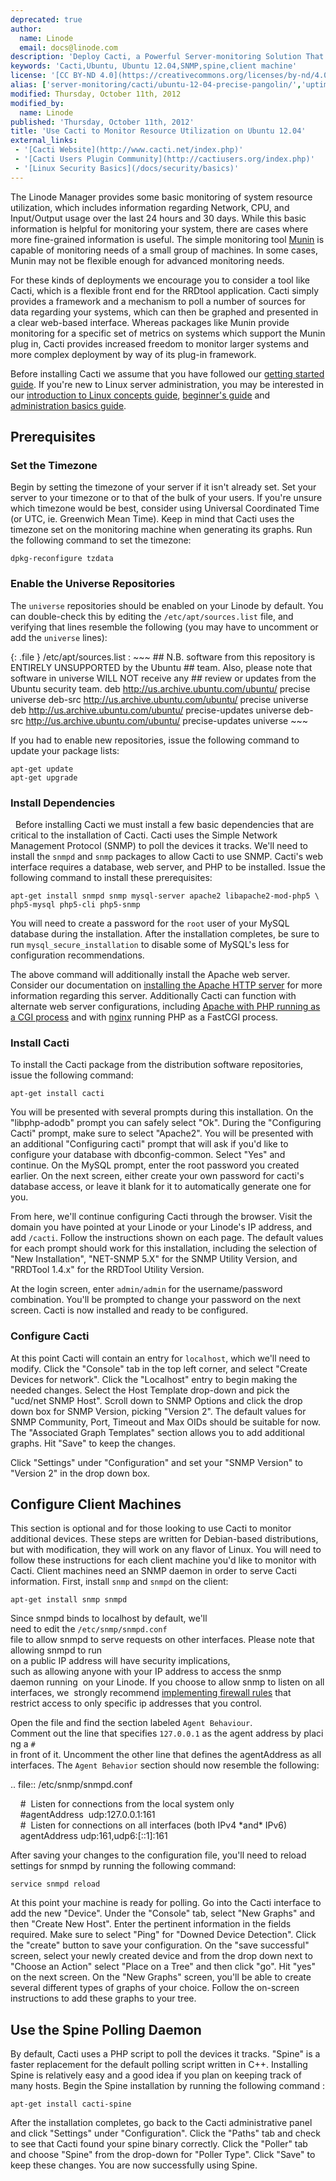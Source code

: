```yaml
---
deprecated: true
author:
  name: Linode
  email: docs@linode.com
description: 'Deploy Cacti, a Powerful Server-monitoring Solution That Uses SNMP to Track Resource Usage on Ubuntu 12.04.'
keywords: 'Cacti,Ubuntu, Ubuntu 12.04,SNMP,spine,client machine'
license: '[CC BY-ND 4.0](https://creativecommons.org/licenses/by-nd/4.0)'
alias: ['server-monitoring/cacti/ubuntu-12-04-precise-pangolin/','uptime/monitoring/monitoring-resource-utilization-with-cacti-on-ubuntu-12-04-precise/']
modified: Thursday, October 11th, 2012
modified_by:
  name: Linode
published: 'Thursday, October 11th, 2012'
title: 'Use Cacti to Monitor Resource Utilization on Ubuntu 12.04'
external_links:
 - '[Cacti Website](http://www.cacti.net/index.php)'
 - '[Cacti Users Plugin Community](http://cactiusers.org/index.php)'
 - '[Linux Security Basics](/docs/security/basics)'
---
```


The Linode Manager provides some basic monitoring of system resource utilization, which includes information regarding Network, CPU, and Input/Output usage over the last 24 hours and 30 days. While this basic information is helpful for monitoring your system, there are cases where more fine-grained information is useful. The simple monitoring tool [Munin](/docs/uptime/monitoring/monitoring-servers-with-munin-on-ubuntu-12-04-precise-pangolin) is capable of monitoring needs of a small group of machines. In some cases, Munin may not be flexible enough for advanced monitoring needs.

For these kinds of deployments we encourage you to consider a tool like Cacti, which is a flexible front end for the RRDtool application. Cacti simply provides a framework and a mechanism to poll a number of sources for data regarding your systems, which can then be graphed and presented in a clear web-based interface. Whereas packages like Munin provide monitoring for a specific set of metrics on systems which support the Munin plug in, Cacti provides increased freedom to monitor larger systems and more complex deployment by way of its plug-in framework.

Before installing Cacti we assume that you have followed our [getting started guide](/docs/getting-started/). If you're new to Linux server administration, you may be interested in our [introduction to Linux concepts guide](/docs/tools-reference/introduction-to-linux-concepts/), [beginner's guide](/docs/beginners-guide/) and [administration basics guide](/docs/using-linux/administration-basics).

## Prerequisites

### Set the Timezone

Begin by setting the timezone of your server if it isn't already set. Set your server to your timezone or to that of the bulk of your users. If you're unsure which timezone would be best, consider using Universal Coordinated Time (or UTC, ie. Greenwich Mean Time). Keep in mind that Cacti uses the timezone set on the monitoring machine when generating its graphs. Run the following command to set the timezone:

    dpkg-reconfigure tzdata

### Enable the Universe Repositories

The `universe` repositories should be enabled on your Linode by default. You can double-check this by editing the `/etc/apt/sources.list` file, and verifying that lines resemble the following (you may have to uncomment or add the `universe` lines):

{: .file }
/etc/apt/sources.list
:   ~~~
    ## N.B. software from this repository is ENTIRELY UNSUPPORTED by the Ubuntu
    ## team. Also, please note that software in universe WILL NOT receive any
    ## review or updates from the Ubuntu security team.
    deb http://us.archive.ubuntu.com/ubuntu/ precise universe
    deb-src http://us.archive.ubuntu.com/ubuntu/ precise universe
    deb http://us.archive.ubuntu.com/ubuntu/ precise-updates universe
    deb-src http://us.archive.ubuntu.com/ubuntu/ precise-updates universe
    ~~~

If you had to enable new repositories, issue the following command to update your package lists:

    apt-get update
    apt-get upgrade

### Install Dependencies

  Before installing Cacti we must install a few basic dependencies that are critical to the installation of Cacti. Cacti uses the Simple Network Management Protocol (SNMP) to poll the devices it tracks. We'll need to install the `snmpd` and `snmp` packages to allow Cacti to use SNMP. Cacti's web interface requires a database, web server, and PHP to be installed. Issue the following command to install these prerequisites:

    apt-get install snmpd snmp mysql-server apache2 libapache2-mod-php5 \
    php5-mysql php5-cli php5-snmp

You will need to create a password for the `root` user of your MySQL database during the installation. After the installation completes, be sure to run `mysql_secure_installation` to disable some of MySQL's less for configuration recommendations.

The above command will additionally install the Apache web server. Consider our documentation on [installing the Apache HTTP server](/docs/websites/apache/apache-2-web-server-on-ubuntu-12-04-lts-precise-pangolin) for more information regarding this server. Additionally Cacti can function with alternate web server configurations, including [Apache with PHP running as a CGI process](/docs/websites/apache/run-php-applications-under-cgi-with-apache-on-ubuntu-12-04-lts-precise-pangolin) and with [nginx](/docs/websites/nginx/nginx-and-phpfastcgi-on-ubuntu-12-04-lts-precise-pangolin) running PHP as a FastCGI process.

### Install Cacti

To install the Cacti package from the distribution software repositories, issue the following command:

    apt-get install cacti

You will be presented with several prompts during this installation. On the "libphp-adodb" prompt you can safely select "Ok". During the "Configuring Cacti" prompt, make sure to select "Apache2". You will be presented with an additional "Configuring cacti" prompt that will ask if you'd like to configure your database with dbconfig-common. Select "Yes" and continue. On the MySQL prompt, enter the root password you created earlier. On the next screen, either create your own password for cacti's database access, or leave it blank for it to automatically generate one for you.

From here, we'll continue configuring Cacti through the browser. Visit the domain you have pointed at your Linode or your Linode's IP address, and add `/cacti`. Follow the instructions shown on each page. The default values for each prompt should work for this installation, including the selection of "New Installation", "NET-SNMP 5.X" for the SNMP Utility Version, and "RRDTool 1.4.x" for the RRDTool Utility Version.

At the login screen, enter `admin/admin` for the username/password combination. You'll be prompted to change your password on the next screen. Cacti is now installed and ready to be configured.

### Configure Cacti

At this point Cacti will contain an entry for `localhost`, which we'll need to modify. Click the "Console" tab in the top left corner, and select "Create Devices for network". Click the "Localhost" entry to begin making the needed changes. Select the Host Template drop-down and pick the "ucd/net SNMP Host". Scroll down to SNMP Options and click the drop down box for SNMP Version, picking "Version 2". The default values for SNMP Community, Port, Timeout and Max OIDs should be suitable for now. The "Associated Graph Templates" section allows you to add additional graphs. Hit "Save" to keep the changes.

Click "Settings" under "Configuration" and set your "SNMP Version" to "Version 2" in the drop down box.

## Configure Client Machines

This section is optional and for those looking to use Cacti to monitor additional devices. These steps are written for Debian-based distributions, but with modification, they will work on any flavor of Linux. You will need to follow these instructions for each client machine you'd like to monitor with Cacti. Client machines need an SNMP daemon in order to serve Cacti information. First, install `snmp` and `snmpd` on the client:

    apt-get install snmp snmpd

Since snmpd binds to localhost by default, we'll need to edit the `/etc/snmp/snmpd.conf`  file to allow snmpd to serve requests on other interfaces. Please note that  allowing snmpd to run on a public IP address will have security implications,  such as allowing anyone with your IP address to access the snmp daemon running  on your Linode. If you choose to allow snmp to listen on all interfaces, we  strongly recommend [implementing firewall rules](/docs/security/firewalls) that  restrict access to only specific ip addresses that you control.

Open the file and find the section labeled `Agent Behaviour`. Comment out the line that specifies `127.0.0.1` as the agent address by placing a `#`  in front of it. Uncomment the other line that defines the agentAddress as all  interfaces. The `Agent Behavior` section should now resemble the following:

.. file:: /etc/snmp/snmpd.conf

    \#  Listen for connections from the local system only     \#agentAddress  udp:127.0.0.1:161     \#  Listen for connections on all interfaces (both IPv4 \*and\* IPv6)     agentAddress udp:161,udp6:[::1]:161

After saving your changes to the configuration file, you'll need to reload  settings for snmpd by running the following command:

`service snmpd reload`

At this point your machine is ready for polling. Go into the Cacti interface to add the new "Device". Under the "Console" tab, select "New Graphs" and then "Create New Host". Enter the pertinent information in the fields required. Make sure to select "Ping" for "Downed Device Detection". Click the "create" button to save your configuration. On the "save successful" screen, select your newly created device and from the drop down next to "Choose an Action" select "Place on a Tree" and then click "go". Hit "yes" on the next screen. On the "New Graphs" screen, you'll be able to create several different types of graphs of your choice. Follow the on-screen instructions to add these graphs to your tree.

## Use the Spine Polling Daemon

By default, Cacti uses a PHP script to poll the devices it tracks. "Spine" is a faster replacement for the default polling script written in C++. Installing Spine is relatively easy and a good idea if you plan on keeping track of many hosts. Begin the Spine installation by running the following command :

    apt-get install cacti-spine

After the installation completes, go back to the Cacti administrative panel and click "Settings" under "Configuration". Click the "Paths" tab and check to see that Cacti found your spine binary correctly. Click the "Poller" tab and choose "Spine" from the drop-down for "Poller Type". Click "Save" to keep these changes. You are now successfully using Spine.
